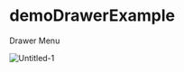 # demoDrawerExample
Drawer Menu



![Untitled-1](https://user-images.githubusercontent.com/45879059/213755878-b965ff91-277c-4aa4-b1ac-a1f0f3f3885d.png)
